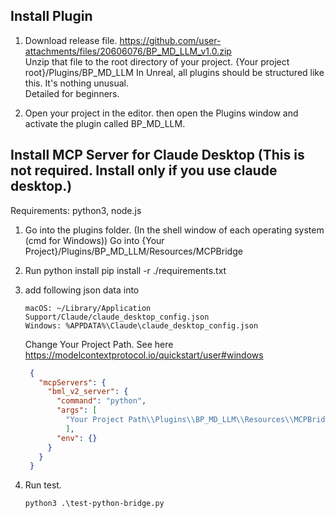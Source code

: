 
## Install Plugin

1. Download release file. https://github.com/user-attachments/files/20606076/BP_MD_LLM_v1.0.zip  
   Unzip that file to the root directory of your project. {Your project root}/Plugins/BP_MD_LLM
   In Unreal, all plugins should be structured like this. It's nothing unusual.  
   Detailed for beginners.
   
2. Open your project in the editor.
   then open the Plugins window and activate the plugin called BP_MD_LLM.

## Install MCP Server for Claude Desktop (This is not required. Install only if you use claude desktop.)

Requirements: python3, node.js

1. Go into the plugins folder. (In the shell window of each operating system (cmd for Windows))
   Go into {Your Project}/Plugins/BP_MD_LLM/Resources/MCPBridge
   
2. Run python install 
   pip install -r ./requirements.txt
   
3. add following json data into
   ```
   macOS: ~/Library/Application Support/Claude/claude_desktop_config.json
   Windows: %APPDATA%\Claude\claude_desktop_config.json
   ```

   Change Your Project Path. See here https://modelcontextprotocol.io/quickstart/user#windows
   ```json
    {
      "mcpServers": {
        "bml_v2_server": {
          "command": "python",
          "args": [
            "Your Project Path\\Plugins\\BP_MD_LLM\\Resources\\MCPBridge\\mcp-bridge-simple.py"
            ],
          "env": {}
        }
      }
    }
    ```

4. Run test.
   ```
   python3 .\test-python-bridge.py
   ```
      
